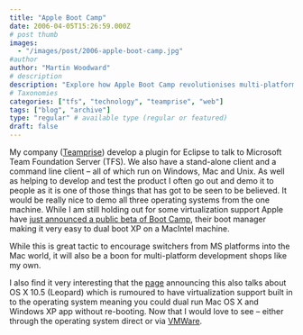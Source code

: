 ```yaml
---
title: "Apple Boot Camp"
date: 2006-04-05T15:26:59.000Z
# post thumb
images:
  - "/images/post/2006-apple-boot-camp.jpg"
#author
author: "Martin Woodward"
# description
description: "Explore how Apple Boot Camp revolutionises multi-platform development by enabling seamless dual-booting of Windows on MacIntel machines."
# Taxonomies
categories: ["tfs", "technology", "teamprise", "web"]
tags: ["blog", "archive"]
type: "regular" # available type (regular or featured)
draft: false
---
```

My company ([Teamprise](http://www.teamprise.com/)) develop a plugin for Eclipse to talk to Microsoft Team Foundation Server (TFS).  We also have a stand-alone client and a command line client – all of which run on Windows, Mac and Unix.  As well as helping to develop and test the product I often go out and demo it to people as it is one of those things that has got to be seen to be believed.  It would be really nice to demo all three operating systems from the one machine.  While I am still holding out for some virtualization support Apple have [just announced a public beta of Boot Camp](http://www.apple.com/macosx/bootcamp/), their boot manager making it very easy to dual boot XP on a MacIntel machine.

While this is great tactic to encourage switchers from MS platforms into the Mac world, it will also be a boon for multi-platform development shops like my own.

I also find it very interesting that the [page](http://www.pcmag.com/image_popup/0,1871,s=1565&iid=127601,00.asp) announcing this also talks about OS X 10.5 (Leopard) which is rumoured to have virtualization support built in to the operating system meaning you could dual run Mac OS X and Windows XP app without re-booting.  Now that I would love to see – either through the operating system direct or via [VMWare](http://www.vmware.com/).